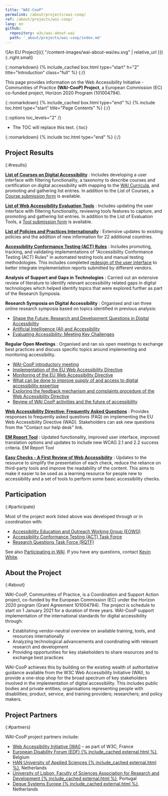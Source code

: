 ```yaml
---
title: "WAI-CooP"
permalink: /about/projects/wai-coop/
ref: /about/projects/wai-coop/
lang: en
github:
  repository: w3c/wai-about-wai
  path: '_about/projects/wai-coop/index.md'
---
```


![An EU Project]({{ "/content-images/wai-about-wai/eu.svg" | relative_url }}){:.right.small}

{::nomarkdown}
{% include_cached box.html type="start" h="2" title="Introduction" class="full" %}
{:/}

This page provides information on the Web Accessibility Initiative - Communities of Practice **(WAI-CooP) Project**, a European Commission (EC) co-funded project, Horizon 2020 Program (101004794).

{::nomarkdown}
{% include_cached box.html type="end" %}
{% include toc.html type="start" title="Page Contents" %}
{:/}

{::options toc_levels="2" /}

-   The TOC will replace this text.
{:toc}


{::nomarkdown}
{% include toc.html type="end" %}
{:/}

## Project Results
{:#results}

**[List of Courses on Digital Accessibility](https://www.w3.org/WAI/courses/list/)**
:  Includes developing a user interface with filtering functionality, a taxonomy to describe courses and certification on digital accessibility with mapping to the [WAI Curricula](https://www.w3.org/WAI/curricula/), and promoting and gathering list entries. In addition to the List of Courses, a [Course submission form](https://www.w3.org/WAI/courses/submission/) is available.

**[List of Web Accessibility Evaluation Tools](https://www.w3.org/WAI/test-evaluate/tools/list/)**
:  Includes updating the user interface with filtering functionality, reviewing tools features to capture, and promoting and gathering list entries. In addition to the List of Evaluation Tools, a [Tool submission form](https://www.w3.org/WAI/test-evaluate/tools/submit-a-tool/) is available.

**[List of Policies and Practices Internationally](https://www.w3.org/WAI/policies/)**
:  Extensive updates to existing policies and the addition of new information for 22 additional countries.

**[Accessibility Conformance Testing (ACT) Rules](https://www.w3.org/WAI/standards-guidelines/act/rules/)**
:  Includes promoting, tracking, and validating implementations of "Accessibility Conformance Testing (ACT) Rules" in automated testing tools and manual testing methodologies. This includes completed [redesign of the user interface](https://www.w3.org/WAI/standards-guidelines/act/rules/about/) to better integrate implementation reports submitted by different vendors.

**Analysis of Support and Gaps in Technologies**
:  Carried out an extensive review of literature to identify relevant accessibility related gaps in digital technologies which helped identify topics that were explored further as part of the Research Symposia.

**Research Symposia on Digital Accessibility**
: Organised and ran three online research symposia based on topics identified in previous analysis:
  * [Shape the Future: Research and Development Questions in Digital Accessibility](https://www.w3.org/WAI/about/projects/wai-coop/symposium1/)
  * [Artificial Intelligence (AI) and Accessibility](https://www.w3.org/WAI/research/ai2023/)
  * [Evaluating Accessibility: Meeting Key Challenges](https://www.w3.org/WAI/about/projects/wai-coop/symposium3/)

**Regular Open Meetings**
: Organised and ran six open meetings to exchange best practices and discuss specific topics around implementing and monitoring accessibility.
  * [WAI-CooP introductory meeting](https://www.edf-feph.org/events-slug/wai-coop-first-open-meeting/)
  * [Implementation of the EU Web Accessibility Directive](https://www.edf-feph.org/events-slug/wai-coop-open-meeting2/)
  * [Monitoring of the EU Web Accessibility Directive](https://www.edf-feph.org/events-slug/wai-coop-online-meeting/)
  * [What can be done to improve supply of and access to digital accessibility expertise](https://www.edf-feph.org/events-slug/wai-coop-open-meeting-11-october-2022/)
  * [Exploring the feedback mechanism and complaints procedure of the Web Accessibility Directive](https://www.edf-feph.org/events-slug/wai-coop-open-meeting-7-march-2023/)
  * [Review of WAI CooP activities and the future of accessibility](https://www.edf-feph.org/events-slug/wai-coop-open-meeting-14-november-2023/)

**[Web Accessibility Directive: Frequently Asked Questions](https://web-directive.eu/)**
:  Provides responses to frequently asked questions (FAQ) on implementing the EU Web Accessibility Directive (WAD). Stakeholders can ask new questions from the "Contact our help desk" link.

**[EM Report Tool](https://www.w3.org/WAI/eval/report-tool/)**
:  Updated functionality, improved user interface, improved translation options and updates to include new WCAG 2.1 and 2.2 success criteria.
EM Report Tool

**[Easy Checks - A First Review of Web Accessibility](https://www.w3.org/WAI/test-evaluate/easy-checks/)**
:  Updates to the resource to simplify the presentation of each check, reduce the reliance on third-party tools and improve the readability of the content. This aims to make it easier to be used as a learning resource for people new to accessibility and a set of tools to perform some basic accessibility checks.

## Participation
{:#participate}

Most of the project work listed above was developed through or in coordination with:

-   [Accessibility Education and Outreach Working Group (EOWG)](https://www.w3.org/WAI/EO/)
-   [Accessibility Conformance Testing (ACT) Task Force](https://www.w3.org/wai/gl/task-forces/conformance-testing/)
-   [Research Questions Task Force (RQTF)](https://www.w3.org/WAI/APA/task-forces/research-questions/)

See also [Participating in WAI](http://www.w3.org/WAI/participation). If you have any questions, contact [Kevin White](https://www.w3.org/staff/#kevin).

## About the Project
{:#about}

WAI-CooP, Communities of Practice, is a Coordination and Support Action project, co-funded by the European Commission (EC) under the Horizon 2020 program (Grant Agreement 101004794). The project is schedule to start on 1 January 2021 for a duration of three years. WAI-CooP support implementation of the international standards for digital accessibility through:

-   Establishing vendor-neutral overview on available training, tools, and resources internationally
-   Analyzing technological advancements and coordinating with relevant research and development
-   Providing opportunities for key stakeholders to share resources and to exchange best practices

WAI-CooP achieves this by building on the existing wealth of authoritative guidance available from the W3C Web Accessibility Initiative (WAI), to provide a one-stop shop for the broad spectrum of key stakeholders involved in the implementation of digital accessibility. This includes public bodies and private entities; organisations representing people with disabilities; product, service, and training providers; researchers; and policy makers.

## Project Partners
{:#partners}

WAI-CooP project partners include:

-   [Web Accessibility Initiative (WAI)](https://www.w3.org/WAI/) – as part of W3C, France
-   [European Disability Forum (EDF) {% include_cached external.html %}](https://www.edf-feph.org/), Belgium
-   [HAN University of Applied Sciences {% include_cached external.html %}](https://hanuniversity.com/en/), Netherlands
-   [University of Lisbon, Faculty of Sciences Association for Research and Development {% include_cached external.html %}](http://www.fciencias-id.pt/), Portugal
-   [Deque Systems Europe {% include_cached external.html %}](https://www.deque.com/), Netherlands
